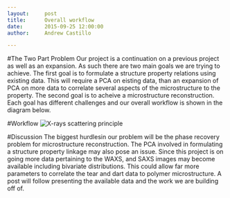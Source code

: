 ```yaml
---
layout:     post
title:      Overall workflow
date:       2015-09-25 12:00:00
author:     Andrew Castillo

---
```

<!-- Start Writing Below in Markdown -->


#The Two Part Problem
Our project is a continuation on a previous project as well as an expansion. As such there are two main goals we are trying to achieve.
The first goal is to formulate a structure property relations using existing data. This will require a PCA on eisting data, than an expansion of PCA on more data
to correlate several aspects of the microstructure to the property. The second goal is to acheive a microstructure reconstruction. Each goal has different challenges and our 
overall workflow is shown in the diagram below.


#Workflow
![X-rays scattering principle](http://crazyatheengineer.tumblr.com/image/130057041172) 

#Discussion 
The biggest hurdlesin our problem will be the phase recovery problem for microstructure reconstruction. The PCA involved in formulating a structure property linkage may also
pose an issue. Since this project is on going more data pertaining to the WAXS, and SAXS images may become available including bivariate distributions. This could allow far more parameters to 
correlate the tear and dart data to polymer microstructure. A post will follow presenting the available data and the work we are building off of.
 

